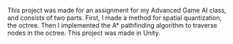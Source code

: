 ​​This project was made for an assignment for my Advanced Game AI class, and consists of two parts. 
First, I made a method for spatial quantization, the octree. 
Then I implemented the A* pathfinding algorithm to traverse nodes in the octree.
This project was made in Unity.
